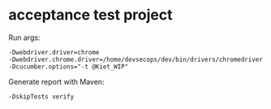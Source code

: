 # acceptance test project

Run args: 

```
-Dwebdriver.driver=chrome 
-Dwebdriver.chrome.driver=/home/devsecops/dev/bin/drivers/chromedriver 
-Dcucumber.options="-t @Kiet_WIP"

```

Generate report with Maven:

```
-DskipTests verify
```
